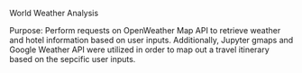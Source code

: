 World Weather Analysis

Purpose: Perform requests on OpenWeather Map API to retrieve weather and hotel information based on user inputs. Additionally, Jupyter gmaps and Google Weather API were utilized in order to map out a travel itinerary based on the sepcific user inputs. 
